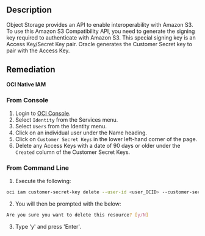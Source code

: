 ## Description 

Object Storage provides an API to enable interoperability with Amazon S3. To use this Amazon S3 Compatibility API, you need to generate the signing key required to authenticate with Amazon S3. This special signing key is an Access Key/Secret Key pair. Oracle generates the Customer Secret key to pair with the Access Key.

## Remediation

**OCI Native IAM**

### From Console

1. Login to [OCI Console](https://www.oracle.com/cloud/).
2. Select `Identity` from the Services menu.
3. Select `Users` from the Identity menu.
4. Click on an individual user under the Name heading.
5. Click on `Customer Secret Keys` in the lower left-hand corner of the page.
6. Delete any Access Keys with a date of 90 days or older under the `Created` column of the Customer Secret Keys.

### From Command Line

1. Execute the following:

```bash
oci iam customer-secret-key delete --user-id <user_OCID> --customer-secretkey-id <id from above>
```

2. You will then be prompted with the below:

```bash
Are you sure you want to delete this resource? [y/N]
```

3. Type 'y' and press 'Enter'.